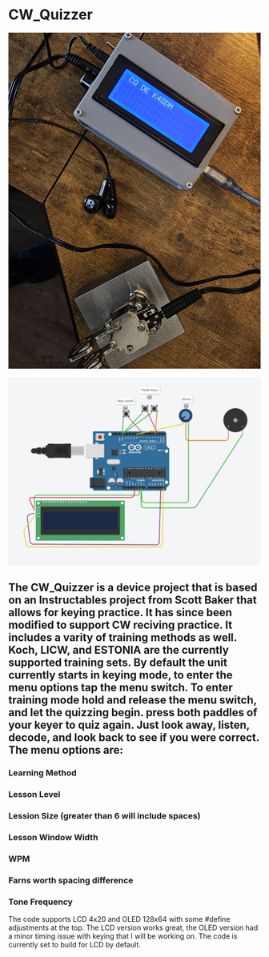 # CW_Quizzer



![](https://github.com/busysteve/CW_Quizzer/blob/main/CW_Quizzer.jpg)


![](https://github.com/busysteve/CW_Quizzer/blob/main/CW_Quizzer_Diagram.png)


## The CW_Quizzer is a device project that is based on an Instructables project from Scott Baker that allows for keying practice.  It has since been modified to support CW reciving practice.  It includes a varity of training methods as well.  Koch, LICW, and ESTONIA are the currently supported training sets.  By default the unit currently starts in keying mode, to enter the menu options tap the menu switch.  To enter training mode hold and release the menu switch, and let the quizzing begin.  press both paddles of your keyer to quiz again.  Just look away, listen, decode, and look back to see if you were correct.  The menu options are:

### Learning Method
### Lesson Level
### Lession Size (greater than 6 will include spaces)
### Lesson Window Width
### WPM
### Farns worth spacing difference
### Tone Frequency

The code supports LCD 4x20 and OLED 128x64 with some #define adjustments at the top.  The LCD version works great, the OLED version had a minor timing issue with keying that I will be working on.  The code is currently set to build for LCD by default.

